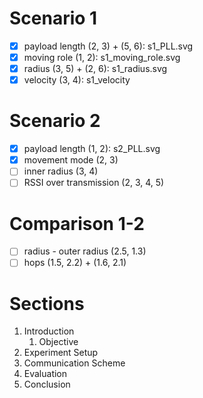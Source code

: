 # Scenario 1

- [x] payload length (2, 3) + (5, 6): s1_PLL.svg
- [x] moving role (1, 2): s1_moving_role.svg
- [x] radius (3, 5) + (2, 6): s1_radius.svg
- [x] velocity (3, 4): s1_velocity

# Scenario 2

- [x] payload length (1, 2): s2_PLL.svg
- [x] movement mode (2, 3)
- [ ] inner radius (3, 4)
- [ ] RSSI over transmission (2, 3, 4, 5)

# Comparison 1-2

- [ ] radius - outer radius (2.5, 1.3)
- [ ] hops (1.5, 2.2) + (1.6, 2.1)

# Sections

1. Introduction
    1. Objective
1. Experiment Setup
1. Communication Scheme
1. Evaluation
1. Conclusion